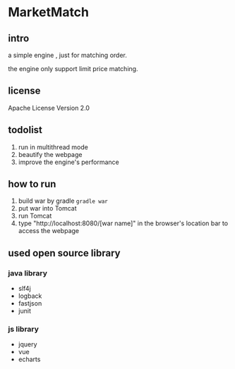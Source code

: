 # MarketMatch

## intro

a simple engine , just for matching order.

the engine only support limit price matching.

## license

Apache License Version 2.0

## todolist

1. run in multithread mode
2. beautify the webpage
3. improve the engine's performance

## how to run

1. build war by gradle
    `gradle war`
2. put war into Tomcat
3. run Tomcat
4. type "http://localhost:8080/[war name]" in the browser's location bar to access the webpage

## used open source library

### java library

- slf4j
- logback
- fastjson
- junit

### js library

- jquery
- vue
- echarts
